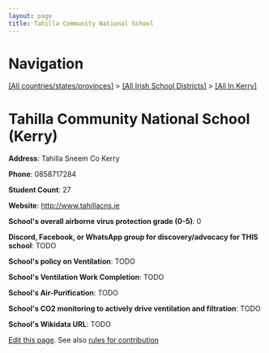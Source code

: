 ```yaml
---
layout: page
title: Tahilla Community National School
---
```

# Navigation

[[All countries/states/provinces]](../../..) > [[All Irish School Districts]](../..) > [[All In Kerry]](..)

# Tahilla Community National School (Kerry)

**Address**: Tahilla Sneem Co Kerry

**Phone**: 0858717284

**Student Count**: 27

**Website**: <http://www.tahillacns.ie>

**School's overall airborne virus protection grade (0-5)**: 0

**Discord, Facebook, or WhatsApp group for discovery/advocacy for THIS school**: TODO

**School's policy on Ventilation**: TODO

**School's Ventilation Work Completion**: TODO

**School's Air-Purification**: TODO

**School's CO2 monitoring to actively drive ventilation and filtration**: TODO

**School's Wikidata URL**: TODO


[Edit this page](https://github.com/ventilate-schools/Ireland/edit/main/./Kerry/Tahilla_Community_National_School.md). See also [rules for contribution](../../../contribution-rules/)